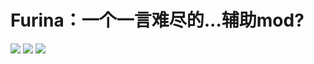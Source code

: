 Furina：一个一言难尽的...辅助mod?
===========================
![](https://img.shields.io/badge/%E6%9B%B4%E6%96%B0%E7%8A%B6%E6%80%81-%E6%B4%BB%E8%B7%83-green)
![](https://img.shields.io/badge/mod%E7%89%88%E6%9C%AC-0.1.0beta-blue)
![](https://img.shields.io/badge/%E5%BC%80%E6%BA%90%E7%8A%B6%E6%80%81-%E5%AE%8C%E5%85%A8-green)

